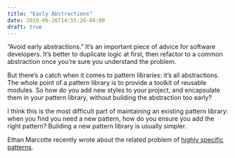 ```yaml
---
title: "Early Abstractions"
date: 2018-06-26T14:55:26-04:00
draft: true
---
```


“Avoid early abstractions.” It’s an important piece of advice for software developers. It’s better to duplicate logic at first, then refactor to a common abstraction once you’re sure you understand the problem.

But there’s a catch when it comes to pattern libraries: it’s all abstractions. The whole point of a pattern library is to provide a toolkit of reusable modules. So how do you add new styles to your project, and encapsulate them in your pattern library, without building the abstraction too early?

I think this is the most difficult part of maintaining an existing pattern library: when you find you need a new pattern, how do you ensure you add the right pattern? Building a new pattern library is usually simpler.

Ethan Marcotte recently wrote about the related problem of [highly specific patterns](https://ethanmarcotte.com/wrote/when-patterns-get-weird/).
